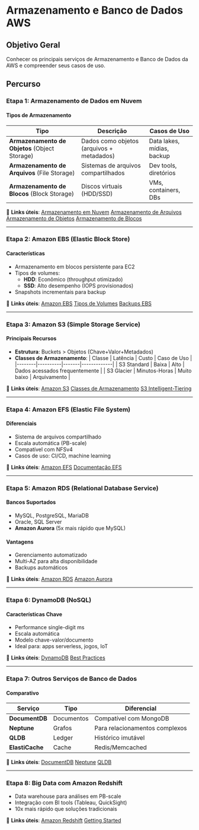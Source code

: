 # Armazenamento e Banco de Dados AWS

## Objetivo Geral

Conhecer os principais serviços de Armazenamento e Banco de Dados da AWS e compreender seus casos de uso.

## Percurso

### Etapa 1: Armazenamento de Dados em Nuvem

#### Tipos de Armazenamento

| Tipo                                          | Descrição                                 | Casos de Uso               |
| --------------------------------------------- | ----------------------------------------- | -------------------------- |
| **Armazenamento de Objetos** (Object Storage) | Dados como objetos (arquivos + metadados) | Data lakes, mídias, backup |
| **Armazenamento de Arquivos** (File Storage)  | Sistemas de arquivos compartilhados       | Dev tools, diretórios      |
| **Armazenamento de Blocos** (Block Storage)   | Discos virtuais (HDD/SSD)                 | VMs, containers, DBs       |

🔗 **Links úteis**:
[Armazenamento em Nuvem](https://aws.amazon.com/storage/)
[Armazenamento de Arquivos](https://aws.amazon.com/storage/file/)
[Armazenamento de Objetos](https://aws.amazon.com/s3/)
[Armazenamento de Blocos](https://aws.amazon.com/ebs/)

---

### Etapa 2: Amazon EBS (Elastic Block Store)

#### Características

- Armazenamento em blocos persistente para EC2
- Tipos de volumes:
  - **HDD**: Econômico (throughput otimizado)
  - **SSD**: Alto desempenho (IOPS provisionados)
- Snapshots incrementais para backup

🔗 **Links úteis**:
[Amazon EBS](https://aws.amazon.com/ebs/)
[Tipos de Volumes](https://aws.amazon.com/ebs/volume-types/)
[Backups EBS](https://docs.aws.amazon.com/AWSEC2/latest/UserGuide/EBSSnapshots.html)

---

### Etapa 3: Amazon S3 (Simple Storage Service)

#### Principais Recursos

- **Estrutura**: Buckets > Objetos (Chave+Valor+Metadados)
- **Classes de Armazenamento**:
  | Classe | Latência | Custo | Caso de Uso |
  |--------|----------|-------|-------------|
  | S3 Standard | Baixa | Alto | Dados acessados frequentemente |
  | S3 Glacier | Minutos-Horas | Muito baixo | Arquivamento |

🔗 **Links úteis**:
[Amazon S3](https://aws.amazon.com/s3/)
[Classes de Armazenamento](https://aws.amazon.com/s3/storage-classes/)
[S3 Intelligent-Tiering](https://aws.amazon.com/s3/storage-classes/intelligent-tiering/)

---

### Etapa 4: Amazon EFS (Elastic File System)

#### Diferenciais

- Sistema de arquivos compartilhado
- Escala automática (PB-scale)
- Compatível com NFSv4
- Casos de uso: CI/CD, machine learning

🔗 **Links úteis**:
[Amazon EFS](https://aws.amazon.com/efs/)
[Documentação EFS](https://docs.aws.amazon.com/efs/)

---

### Etapa 5: Amazon RDS (Relational Database Service)

#### Bancos Suportados

- MySQL, PostgreSQL, MariaDB
- Oracle, SQL Server
- **Amazon Aurora** (5x mais rápido que MySQL)

#### Vantagens

- Gerenciamento automatizado
- Multi-AZ para alta disponibilidade
- Backups automáticos

🔗 **Links úteis**:
[Amazon RDS](https://aws.amazon.com/rds/)
[Amazon Aurora](https://aws.amazon.com/rds/aurora/)

---

### Etapa 6: DynamoDB (NoSQL)

#### Características Chave

- Performance single-digit ms
- Escala automática
- Modelo chave-valor/documento
- Ideal para: apps serverless, jogos, IoT

🔗 **Links úteis**:
[DynamoDB](https://aws.amazon.com/dynamodb/)
[Best Practices](https://docs.aws.amazon.com/amazondynamodb/latest/developerguide/best-practices.html)

---

### Etapa 7: Outros Serviços de Banco de Dados

#### Comparativo

| Serviço         | Tipo       | Diferencial                    |
| --------------- | ---------- | ------------------------------ |
| **DocumentDB**  | Documentos | Compatível com MongoDB         |
| **Neptune**     | Grafos     | Para relacionamentos complexos |
| **QLDB**        | Ledger     | Histórico imutável             |
| **ElastiCache** | Cache      | Redis/Memcached                |

🔗 **Links úteis**:
[DocumentDB](https://aws.amazon.com/documentdb/)
[Neptune](https://aws.amazon.com/neptune/)
[QLDB](https://aws.amazon.com/qldb/)

---

### Etapa 8: Big Data com Amazon Redshift

- Data warehouse para análises em PB-scale
- Integração com BI tools (Tableau, QuickSight)
- 10x mais rápido que soluções tradicionais

🔗 **Links úteis**:
[Amazon Redshift](https://aws.amazon.com/redshift/)
[Getting Started](https://docs.aws.amazon.com/redshift/latest/gsg/)
